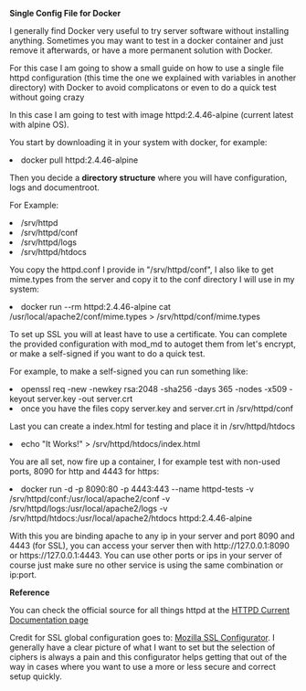 <b>Single Config File for Docker</b>

<p>I generally find Docker very useful to try server software without installing anything. Sometimes you may want to test in a docker container and just remove it afterwards, or have a more permanent solution with Docker.</p>

<p>For this case I am going to show a small guide on how to use a single file httpd configuration (this time the one we explained with variables in another directory) with Docker to avoid complicatons or even to do a quick test without going crazy</p>

<p>In this case I am going to test with image httpd:2.4.46-alpine (current latest with alpine OS).

<p>You start by downloading it in your system with docker, for example:</p>
<li>docker pull httpd:2.4.46-alpine</li>

<p>Then you decide a <b>directory structure</b> where you will have configuration, logs and documentroot.</p>
<p>For Example:</p>
<p>
<li>/srv/httpd</li>
<li>/srv/httpd/conf</li>
<li>/srv/httpd/logs</li>
<li>/srv/httpd/htdocs</li>
</p>

<p>You copy the httpd.conf I provide in "/srv/httpd/conf", I also like to get mime.types from the server and copy it to the conf directory I will use in my system:</p>
<p>
<li>docker run --rm httpd:2.4.46-alpine cat /usr/local/apache2/conf/mime.types > /srv/httpd/conf/mime.types</li>
</p>

<p>To set up SSL you will at least have to use a certificate. You can complete the provided configuration with mod_md to autoget them from let's encrypt, or make a self-signed if you want to do a quick test.</p>

<p>For example, to make a self-signed you can run something like:</p>

<p>
<li>openssl req -new -newkey rsa:2048 -sha256 -days 365 -nodes -x509 -keyout server.key -out server.crt</li>
<li>once you have the files copy server.key and server.crt in /srv/httpd/conf</li>
</p>

<p>Last you can create a index.html for testing and place it in /srv/httpd/htdocs</p>
<p>
<li>echo "It Works!" > /srv/httpd/htdocs/index.html</li>
</p>

<p>You are all set, now fire up a container, I for example test with non-used ports, 8090 for http and 4443 for https:</p>
<p>
<li>docker run -d -p 8090:80 -p 4443:443 --name httpd-tests -v /srv/httpd/conf:/usr/local/apache2/conf -v /srv/httpd/logs:/usr/local/apache2/logs -v /srv/httpd/htdocs:/usr/local/apache2/htdocs httpd:2.4.46-alpine</li>
<p>With this you are binding apache to any ip in your server and port 8090 and 4443 (for SSL), you can access your server then with http://127.0.0.1:8090 or https://127.0.0.1:4443. You can use other ports or ips in your server of course just make sure no other service is using the same combination or ip:port.</p>
</p>


<p><b>Reference</b></p>


<p>You can check the official source for all things httpd at the <a href="http://httpd.apache.org/docs/current">HTTPD Current Documentation page</a>

<p>Credit for SSL global configuration goes to: <a href="https://ssl-config.mozilla.org/#server=apache&version=2.4.46&config=intermediate&openssl=1.1.1k&guideline=5.6">Mozilla SSL Configurator</a>. I generally have a clear picture of what I want to set but the selection of ciphers is always a pain and this configurator helps getting that out of the way in cases where you want to use a more or less secure and correct setup quickly.</p>
